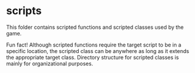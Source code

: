 # scripts

This folder contains scripted functions and scripted classes used by the game.

Fun fact! Although scripted functions require the target script to be in a specific location, the scripted class can be anywhere as long as it extends the appropriate target class. Directory structure for scripted classes is mainly for organizational purposes.
